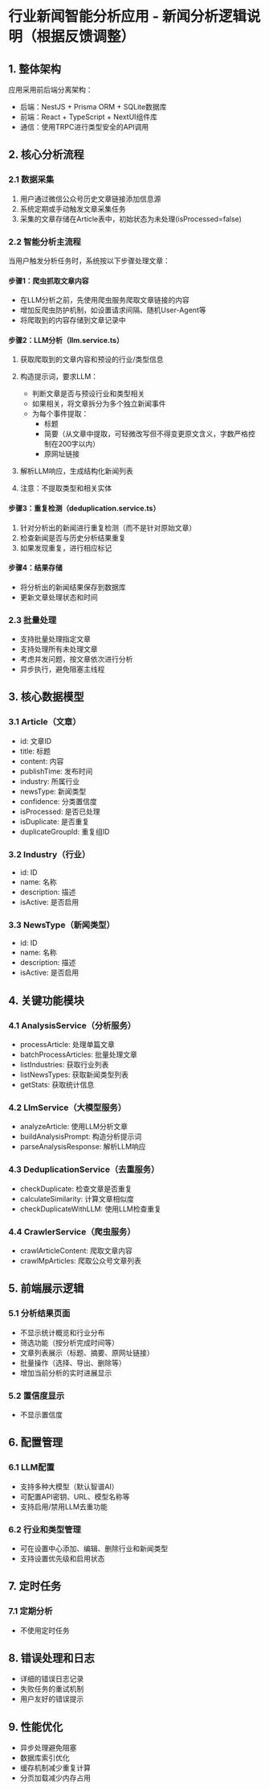 # 行业新闻智能分析应用 - 新闻分析逻辑说明（根据反馈调整）

## 1. 整体架构

应用采用前后端分离架构：
- 后端：NestJS + Prisma ORM + SQLite数据库
- 前端：React + TypeScript + NextUI组件库
- 通信：使用TRPC进行类型安全的API调用

## 2. 核心分析流程

### 2.1 数据采集
1. 用户通过微信公众号历史文章链接添加信息源
2. 系统定期或手动触发文章采集任务
3. 采集的文章存储在Article表中，初始状态为未处理(isProcessed=false)

### 2.2 智能分析主流程
当用户触发分析任务时，系统按以下步骤处理文章：

#### 步骤1：爬虫抓取文章内容
- 在LLM分析之前，先使用爬虫服务爬取文章链接的内容
- 增加反爬虫防护机制，如设置请求间隔、随机User-Agent等
- 将爬取到的内容存储到文章记录中

#### 步骤2：LLM分析（llm.service.ts）
1. 获取爬取到的文章内容和预设的行业/类型信息
2. 构造提示词，要求LLM：
   - 判断文章是否与预设行业和类型相关
   - 如果相关，将文章拆分为多个独立新闻事件
   - 为每个事件提取：
     * 标题
     * 简要（从文章中提取，可轻微改写但不得变更原文含义，字数严格控制在200字以内）
     * 原网址链接
   
3. 解析LLM响应，生成结构化新闻列表
4. 注意：不提取类型和相关实体

#### 步骤3：重复检测（deduplication.service.ts）
1. 针对分析出的新闻进行重复检测（而不是针对原始文章）
2. 检查新闻是否与历史分析结果重复
3. 如果发现重复，进行相应标记

#### 步骤4：结果存储
- 将分析出的新闻结果保存到数据库
- 更新文章处理状态和时间

### 2.3 批量处理
- 支持批量处理指定文章
- 支持处理所有未处理文章
- 考虑并发问题，按文章依次进行分析
- 异步执行，避免阻塞主线程

## 3. 核心数据模型

### 3.1 Article（文章）
- id: 文章ID
- title: 标题
- content: 内容
- publishTime: 发布时间
- industry: 所属行业
- newsType: 新闻类型
- confidence: 分类置信度
- isProcessed: 是否已处理
- isDuplicate: 是否重复
- duplicateGroupId: 重复组ID

### 3.2 Industry（行业）
- id: ID
- name: 名称
- description: 描述
- isActive: 是否启用

### 3.3 NewsType（新闻类型）
- id: ID
- name: 名称
- description: 描述
- isActive: 是否启用

## 4. 关键功能模块

### 4.1 AnalysisService（分析服务）
- processArticle: 处理单篇文章
- batchProcessArticles: 批量处理文章
- listIndustries: 获取行业列表
- listNewsTypes: 获取新闻类型列表
- getStats: 获取统计信息

### 4.2 LlmService（大模型服务）
- analyzeArticle: 使用LLM分析文章
- buildAnalysisPrompt: 构造分析提示词
- parseAnalysisResponse: 解析LLM响应

### 4.3 DeduplicationService（去重服务）
- checkDuplicate: 检查文章是否重复
- calculateSimilarity: 计算文章相似度
- checkDuplicateWithLLM: 使用LLM检查重复

### 4.4 CrawlerService（爬虫服务）
- crawlArticleContent: 爬取文章内容
- crawlMpArticles: 爬取公众号文章列表

## 5. 前端展示逻辑

### 5.1 分析结果页面
- 不显示统计概览和行业分布
- 筛选功能（按分析完成时间等）
- 文章列表展示（标题、摘要、原网址链接）
- 批量操作（选择、导出、删除等）
- 增加当前分析的实时进展显示

### 5.2 置信度显示
- 不显示置信度

## 6. 配置管理

### 6.1 LLM配置
- 支持多种大模型（默认智谱AI）
- 可配置API密钥、URL、模型名称等
- 支持启用/禁用LLM去重功能

### 6.2 行业和类型管理
- 可在设置中心添加、编辑、删除行业和新闻类型
- 支持设置优先级和启用状态

## 7. 定时任务

### 7.1 定期分析
- 不使用定时任务

## 8. 错误处理和日志

- 详细的错误日志记录
- 失败任务的重试机制
- 用户友好的错误提示

## 9. 性能优化

- 异步处理避免阻塞
- 数据库索引优化
- 缓存机制减少重复计算
- 分页加载减少内存占用
